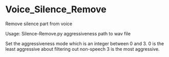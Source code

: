 # Voice_Silence_Remove
Remove silence part from voice

Usage: 
Silence-Remove.py  aggressiveness   path to wav file 

Set the aggressiveness mode which is an integer between 0 and 3. 0 is the least aggressive about filtering out non-speech 3 is the most aggressive.
      
